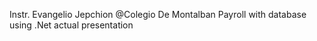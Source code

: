 Instr. Evangelio Jepchion  @Colegio De Montalban
Payroll with database using .Net actual presentation

